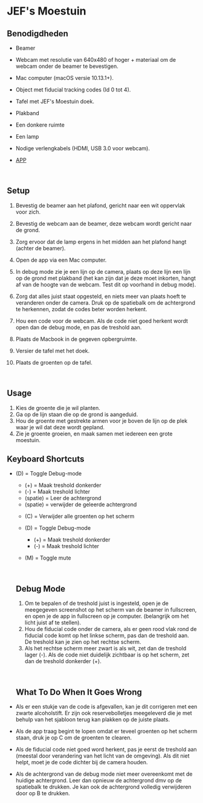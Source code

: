 # JEF's Moestuin

  ## Benodigdheden

  - Beamer

  - Webcam met resolutie van 640x480 of hoger + materiaal om de webcam onder de beamer te bevestigen.

  - Mac computer (macOS versie 10.13.1+).

  - Object met fiducial tracking codes (Id 0 tot 4).

  - Tafel met JEF's Moestuin doek.

  - Plakband

  - Een donkere ruimte

  - Een lamp

  - Nodige verlengkabels (HDMI, USB 3.0 voor webcam).

  - [APP](https://github.com/wouterlanduydt/JefsMoestuin/releases)

    ​

  ## Setup

  1. Bevestig de beamer aan het plafond, gericht naar een wit oppervlak voor zich.
  2. Bevestig de webcam aan de beamer, deze webcam wordt gericht naar de grond.
  3. Zorg ervoor dat de lamp ergens in het midden aan het plafond hangt (achter de beamer).
  4. Open de app via een Mac computer. 
  5. In debug mode zie je een lijn op de camera, plaats op deze lijn een lijn op de grond met plakband (het kan zijn dat je deze moet inkorten, hangt af van de hoogte van de webcam. Test dit op voorhand in debug mode).
  6. Zorg dat alles juist staat opgesteld, en niets meer van plaats hoeft te veranderen onder de camera. Druk op de spatiebalk om de achtergrond te herkennen, zodat de codes beter worden herkent.


  6. Hou een code voor de webcam. Als de code niet goed herkent wordt open dan de debug mode, en pas de treshold aan. 

  7. Plaats de Macbook in de gegeven opbergruimte.

  8. Versier de tafel met het doek.

  9. Plaats de groenten op de tafel.

     ​

  ## Usage

  1. Kies de groente die je wil planten.
  2. Ga op de lijn staan die op de grond is aangeduid.
  3. Hou de groente met gestrekte armen voor je boven de lijn op de plek waar je wil dat deze wordt gepland.
  4. Zie je groente groeien, en maak samen met iedereen een grote moestuin.

  ## Keyboard Shortcuts


* (D) = Toggle Debug-mode
  * (+) = Maak treshold donkerder
  * (-) = Maak treshold lichter 
  * (spatie) = Leer de achtergrond
  * (spatie) = verwijder de geleerde achtergrond
  - (C) = Verwijder alle groenten op het scherm
  - (D) = Toggle Debug-mode

    - (+) = Maak treshold donkerder
    - (-) = Maak treshold lichter 

  - (M) = Toggle mute

    ​

  ## Debug Mode

    1. Om te bepalen of de treshold juist is ingesteld, open je de meegegeven screenshot op het scherm van de beamer in fullscreen, en open je de app in fullscreen op je computer. (belangrijk om het licht juist af te stellen).
    2. Hou de fiducial code onder de camera, als er geen rood vlak rond de fiducial code komt op het linkse scherm, pas dan de treshold aan. De treshold kan je zien op het rechtse scherm.
    3. Als het rechtse scherm meer zwart is als wit, zet dan de treshold lager (-). Als de code niet duidelijk  zichtbaar is op het scherm, zet dan de treshold donkerder (+).

  ​

  ## What To Do When It Goes Wrong

* Als er een stukje van de code is afgevallen, kan je dit corrigeren met een zwarte alcoholstift. Er zijn ook reservebolletjes meegeleverd die je met behulp van het sjabloon terug kan plakken op de juiste plaats.
* Als de app traag begint te lopen omdat er teveel groenten op het scherm staan, druk je op C om de groenten te clearen.
* Als de fiducial code niet goed word herkent, pas je eerst de treshold aan (meestal door verandering van het licht van de omgeving). Als dit niet helpt, moet je de code dichter bij de camera houden.
* Als de achtergrond van de debug mode niet meer overeenkomt met de huidige achtergrond. Leer dan opnieuw de achtergrond dmv op de spatiebalk te drukken. Je kan ook de achtergrond volledig verwijderen door op B te drukken.

